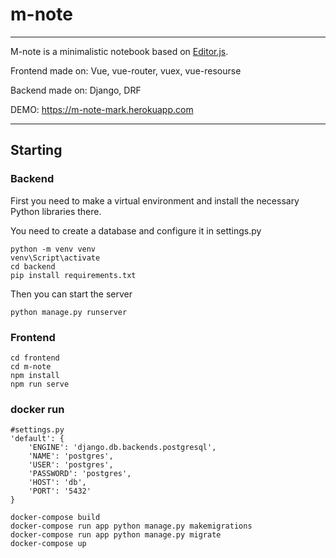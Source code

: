 # m-note
- - -
M-note is a minimalistic notebook based on <a href="https://github.com/codex-team/editor.js">Editor.js</a>.

Frontend made on: Vue, vue-router, vuex, vue-resourse

Backend made on: Django, DRF

DEMO: https://m-note-mark.herokuapp.com
- - -

## Starting
### Backend
First you need to make a virtual environment and install the necessary Python libraries there.

You need to create a database and configure it in settings.py
```
python -m venv venv
venv\Script\activate
cd backend
pip install requirements.txt
```
Then you can start the server
```
python manage.py runserver
```
### Frontend
```
cd frontend
cd m-note
npm install
npm run serve
```
### docker run
```
#settings.py
'default': {
    'ENGINE': 'django.db.backends.postgresql',
    'NAME': 'postgres',
    'USER': 'postgres',
    'PASSWORD': 'postgres',
    'HOST': 'db',
    'PORT': '5432'
}
```
```
docker-compose build
docker-compose run app python manage.py makemigrations
docker-compose run app python manage.py migrate
docker-compose up
```
